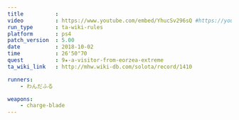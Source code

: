 ```yaml
---
title          :
video          : https://www.youtube.com/embed/YhucSv296sQ #https://youtu.be/YhucSv296sQ
run_type       : ta-wiki-rules
platform       : ps4
patch_version  : 5.00
date           : 2018-10-02
time           : 26'50"70
quest          : 9★-a-visitor-from-eorzea-extreme
ta_wiki_link   : http://mhw.wiki-db.com/solota/record/1410

runners:
    - わんだふる

weapons:
    - charge-blade
---
```

